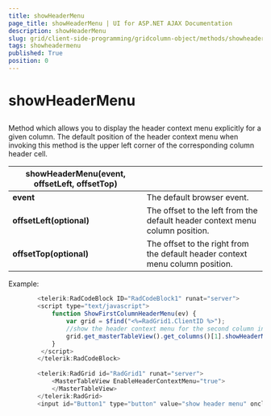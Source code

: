 ```yaml
---
title: showHeaderMenu
page_title: showHeaderMenu | UI for ASP.NET AJAX Documentation
description: showHeaderMenu
slug: grid/client-side-programming/gridcolumn-object/methods/showheadermenu
tags: showheadermenu
published: True
position: 0
---
```


# showHeaderMenu



## 

Method which allows you to display the header context menu explicitly for a given column. The default position of the header context menu when invoking this method is the upper left corner of the corresponding column header cell.


|  __showHeaderMenu(event, offsetLeft, offsetTop)__  |  |
| ------ | ------ |
| __event__ |The default browser event.|
| __offsetLeft(optional)__ |The offset to the left from the default header context menu column position.|
| __offsetTop(optional)__ |The offset to the right from the default header context menu column position.|

Example:

````JavaScript
	    <telerik:RadCodeBlock ID="RadCodeBlock1" runat="server">
	    <script type="text/javascript">
	        function ShowFirstColumnHeaderMenu(ev) {
	            var grid = $find("<%=RadGrid1.ClientID %>");
	            //show the header context menu for the second column in the master table with 10 left/10 top offset
	            grid.get_masterTableView().get_columns()[1].showHeaderMenu(ev, 10, 10);
	        }
	     </script>
	    </telerik:RadCodeBlock>
	    
	    <telerik:RadGrid id="RadGrid1" runat="server">
	        <MasterTableView EnableHeaderContextMenu="true">
	        </MasterTableView>
	    </telerik:RadGrid> 
	    <input id="Button1" type="button" value="show header menu" onclick="ShowFirstColumnHeaderMenu(event);" />
````


